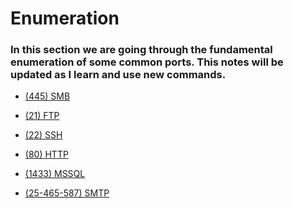 # Enumeration

### In this section we are going through the fundamental enumeration of some common ports. This notes will be updated as I learn and use new commands.

- [(445) SMB]((445)%20SMB.md)

- [(21) FTP]((21)%20FTP.md)

- [(22) SSH]((22)%20SSH.md)

- [(80) HTTP]((80)%20HTTP.md)

- [(1433) MSSQL]((1433)%20MSSQL.md)

- [(25-465-587) SMTP]((25-465-587)%20SMTP.md)